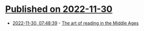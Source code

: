 # [Published on 2022-11-30](index.md)

* [2022-11-30, 07:48:39](https://news.ycombinator.com/item?id=33798064) - [The art of reading in the Middle Ages](https://www.europeana.eu/en/exhibitions/the-art-of-reading-in-the-middle-ages/introduction)
